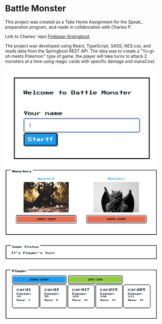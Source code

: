 # Battle Monster

This project was created as a Take Home Assignment for the Speak\_ preparation program, and made in collaboration with Charles P.

Link to Charles' repo [Firebase-Srpingboot](https://github.com/ccpink/firebase-springboot).

The project was developed using React, TypeScript, SASS, NES.css, and reads data from the Springboot REST API. The idea was to create a "Yu-gi-oh meets Pokemon" type of game, the player will take turns to attack 2 monsters at a time using magic cards with specific damage and manaCost.

![Welcome page to Battle Monster](https://github.com/Bayzon88/BattleMonster/blob/main/src/assets/images/welcome_page.PNG)
![Graphic interface of Battle Monster](https://github.com/Bayzon88/BattleMonster/blob/main/src/assets/images/game.PNG)
